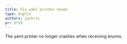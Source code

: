 ```yaml
---
title: Fix yaml printer enums
type: bugfix
authors: jachris
pr: 3719
---
```


The yaml printer no longer crashes when receiving enums.
